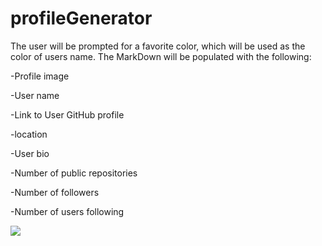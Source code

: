 # profileGenerator

The user will be prompted for a favorite color, which will be used as the color of users name.
The  MarkDown will be populated with the following:

-Profile image

-User name

-Link to User GitHub profile

-location

-User bio

-Number of public repositories

-Number of followers

-Number of users following

<img src="mdPage.pnd">






